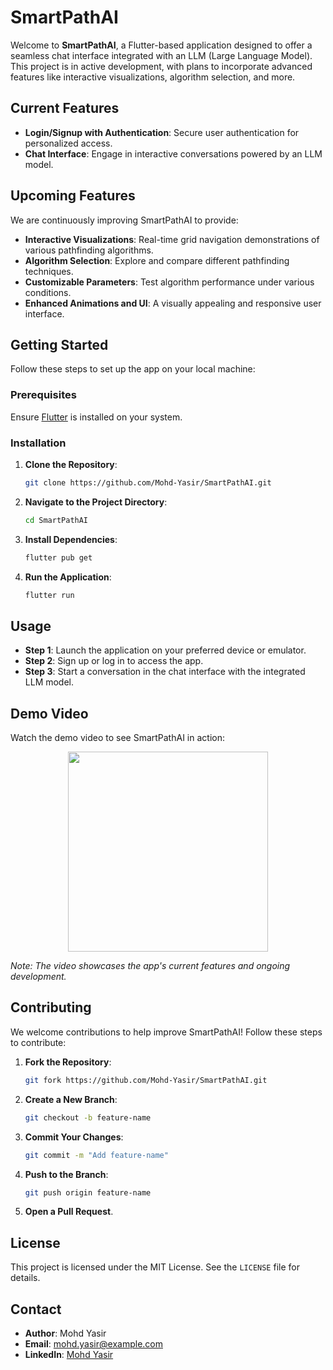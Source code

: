 # SmartPathAI

Welcome to **SmartPathAI**, a Flutter-based application designed to offer a seamless chat interface integrated with an LLM (Large Language Model). This project is in active development, with plans to incorporate advanced features like interactive visualizations, algorithm selection, and more.

## Current Features

- **Login/Signup with Authentication**: Secure user authentication for personalized access.
- **Chat Interface**: Engage in interactive conversations powered by an LLM model.

## Upcoming Features

We are continuously improving SmartPathAI to provide:

- **Interactive Visualizations**: Real-time grid navigation demonstrations of various pathfinding algorithms.
- **Algorithm Selection**: Explore and compare different pathfinding techniques.
- **Customizable Parameters**: Test algorithm performance under various conditions.
- **Enhanced Animations and UI**: A visually appealing and responsive user interface.

## Getting Started

Follow these steps to set up the app on your local machine:

### Prerequisites

Ensure [Flutter](https://flutter.dev/docs/get-started/install) is installed on your system.

### Installation

1. **Clone the Repository**:
   ```bash
   git clone https://github.com/Mohd-Yasir/SmartPathAI.git
   ```
2. **Navigate to the Project Directory**:
   ```bash
   cd SmartPathAI
   ```
3. **Install Dependencies**:
   ```bash
   flutter pub get
   ```
4. **Run the Application**:
   ```bash
   flutter run
   ```

## Usage

- **Step 1**: Launch the application on your preferred device or emulator.
- **Step 2**: Sign up or log in to access the app.
- **Step 3**: Start a conversation in the chat interface with the integrated LLM model.

## Demo Video

Watch the demo video to see SmartPathAI in action:

<div align="center">
  <img src="assets/SmartPathappvideo.gif" width="320px">
</div>

*Note: The video showcases the app's current features and ongoing development.*

## Contributing

We welcome contributions to help improve SmartPathAI! Follow these steps to contribute:

1. **Fork the Repository**:
   ```bash
   git fork https://github.com/Mohd-Yasir/SmartPathAI.git
   ```
2. **Create a New Branch**:
   ```bash
   git checkout -b feature-name
   ```
3. **Commit Your Changes**:
   ```bash
   git commit -m "Add feature-name"
   ```
4. **Push to the Branch**:
   ```bash
   git push origin feature-name
   ```
5. **Open a Pull Request**.

## License

This project is licensed under the MIT License. See the `LICENSE` file for details.

## Contact

- **Author**: Mohd Yasir
- **Email**: [mohd.yasir@example.com](mailto:mohd.yasir@example.com)
- **LinkedIn**: [Mohd Yasir](https://www.linkedin.com/in/mohd-yasir/)
```
